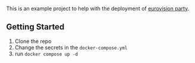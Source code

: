 This is an example project to help with the deployment of [eurovision party](https://github.com/anytimesoon/eurovision-party). 

## Getting Started

1. Clone the repo
2. Change the secrets in the `docker-compose.yml`
3. run `docker compose up -d`
